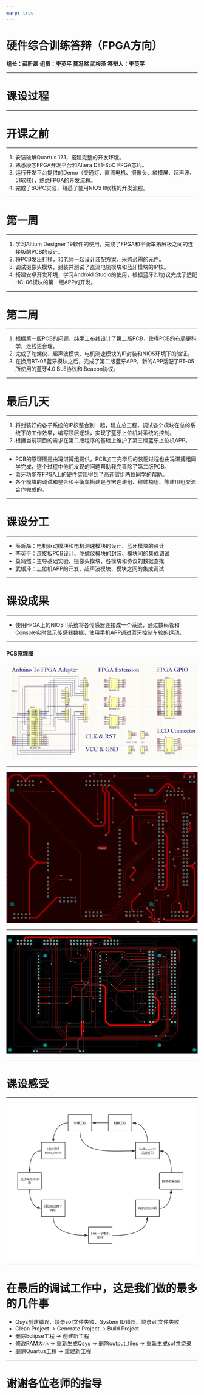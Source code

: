 ```yaml
---
marp: true
---
```


# 硬件综合训练答辩（FPGA方向）
**组长：薛昕磊**
**组员：李英平 莫冯然 武根泽**
**答辩人：李英平**

---

# 课设过程

---

# 开课之前

---

1. 安装破解Quartus 17.1，搭建完整的开发环境。
2. 熟悉康芯FPGA开发平台和Altera DE1-SoC FPGA芯片。
3. 运行开发平台提供的Demo（交通灯、直流电机、摄像头、触摸屏、超声波、51软核），熟悉FPGA的开发流程。
4. 完成了SOPC实验，熟悉了使用NIOS II软核的开发流程。

---

# 第一周

---

1. 学习Altium Designer 19软件的使用，完成了FPGA和平衡车拓展板之间的连接板的PCB的设计。
2. 将PCB发出打样，和老师一起设计装配方案，采购必需的元件。
3. 调试摄像头模块，封装并测试了直流电机模块和蓝牙模块的IP核。
4. 搭建安卓开发环境，学习Android Studio的使用，根据蓝牙2.1协议完成了适配HC-06模块的第一版APP的开发。

---

# 第二周

---

1. 根据第一版PCB的问题，纯手工布线设计了第二版PCB，使得PCB的布局更科学，走线更合理。
2. 完成了陀螺仪、超声波模块、电机测速模块的IP封装和NIOS环境下的验证。
3. 在换用BT-05蓝牙模块之后，完成了第二版蓝牙APP，新的APP适配了BT-05所使用的蓝牙4.0 BLE协议和iBeacon协议。

---

# 最后几天

---

1. 将封装好的各子系统的IP核整合到一起，建立总工程，调试各个模块在总的系统下的工作效果，编写顶层逻辑，实现了蓝牙上位机对系统的控制。
2. 根据当前项目的需求在第二版程序的基础上维护了第三版蓝牙上位机APP。

---

- PCB的原理图是由冯湛搏组提供，PCB加工完毕后的装配过程也由冯湛搏组同学完成，这个过程中他们发现的问题帮助我完善除了第二版PCB。
- 蓝牙功能在FPGA上的硬件实现得到了高迎雪组两位同学的帮助。
- 各个模块的调试和整合和平衡车搭建是与宋连涛组、穆帅楠组、陈建川组交流合作完成的。

---

# 课设分工

---

- 薛昕磊：电机驱动模块和电机测速模块的设计、蓝牙模块的设计
- 李英平：连接板PCB设计、陀螺仪模块的封装、模块间的集成调试
- 莫冯然：主导基础实验、摄像头模块、各模块和协议的数据查找
- 武根泽：上位机APP的开发、超声波模块、模块之间的集成调试

---

# 课设成果

---

- 使用FPGA上的NIOS II系统将各传感器连接成一个系统，通过数码管和Console实时显示传感器数据，使用手机APP通过蓝牙控制车轮的运动。

---

#### PCB原理图
![](https://raw.githubusercontent.com/Bye-lemon/Pictures/master/PicGo20190717145744.jpg)

---

![](https://raw.githubusercontent.com/Bye-lemon/Pictures/master/PicGo20190717145810.jpg)

---

![](https://raw.githubusercontent.com/Bye-lemon/Pictures/master/PicGo20190717145842.jpg)

---

# 课设感受

---

![](https://raw.githubusercontent.com/Bye-lemon/Pictures/master/PicGo20190717145859.png)

---

# 在最后的调试工作中，这是我们做的最多的几件事

- Qsys创建错误、烧录sof文件失败、System ID错误、烧录elf文件失败
- Clean Project -> Generate Project -> Build Project
- 删除Eclipse工程 -> 创建新工程
- 修改RAM大小 -> 重新生成Qsys -> 删除output_files -> 重新生成sof并烧录
- 删除Quartus工程 -> 重建新工程

----

# 谢谢各位老师的指导
